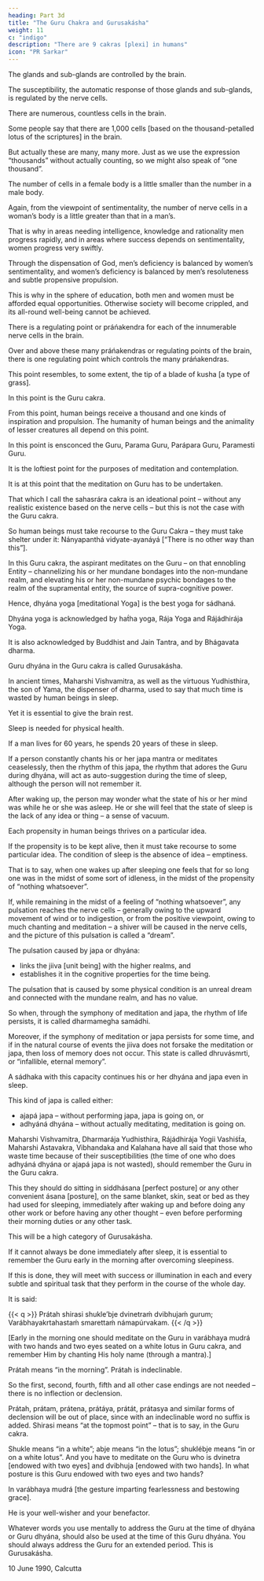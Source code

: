 ```yaml
---
heading: Part 3d
title: "The Guru Chakra and Gurusakásha"
weight: 11
c: "indigo"
description: "There are 9 cakras [plexi] in humans"
icon: "PR Sarkar"
---
```




The glands and sub-glands are controlled by the brain. 

The susceptibility, the automatic response of those glands and sub-glands, is regulated by the nerve cells. 

There are numerous, countless cells in the brain. 

Some people say that there are 1,000 cells [based on the thousand-petalled lotus of the scriptures] in the brain. 

But actually these are many, many more. Just as we use the expression “thousands” without actually counting, so we might also speak of “one thousand”.

The number of cells in a female body is a little smaller than the number in a male body. 

Again, from the viewpoint of sentimentality, the number of nerve cells in a woman’s body is a little greater than that in a man’s. 

That is why in areas needing intelligence, knowledge and rationality men progress rapidly, and in areas where success depends on sentimentality, women progress very swiftly. 

Through the dispensation of God, men’s deficiency is balanced by women’s sentimentality, and women’s deficiency is balanced by men’s resoluteness and subtle propensive propulsion.

This is why in the sphere of education, both men and women must be afforded equal opportunities. Otherwise society will become crippled, and its all-round well-being cannot be achieved.

There is a regulating point or práńakendra for each of the innumerable nerve cells in the brain. 

Over and above these many práńakendras or regulating points of the brain, there is one regulating point which controls the many práńakendras. 

This point resembles, to some extent, the tip of a blade of kusha [a type of grass]. 

In this point is the Guru cakra. 

From this point, human beings receive a thousand and one kinds of inspiration and propulsion. The humanity of human beings and the animality of lesser creatures all depend on this point. 

In this point is ensconced the Guru, Parama Guru, Parápara Guru, Paramesti Guru. 

It is the loftiest point for the purposes of meditation and contemplation. 

It is at this point that the meditation on Guru has to be undertaken. 

That which I call the sahasrára cakra is an ideational point – without any realistic existence based on the nerve cells – but this is not the case with the Guru cakra. 

So human beings must take recourse to the Guru Cakra – they must take shelter under it: Nányapanthá vidyate-ayanáyá [“There is no other way than this”].

In this Guru cakra, the aspirant meditates on the Guru – on that ennobling Entity – channelizing his or her mundane bondages into the non-mundane realm, and elevating his or her non-mundane psychic bondages to the realm of the supramental entity, the source of supra-cognitive power.

Hence, dhyána yoga [meditational Yoga] is the best yoga for sádhaná. 

Dhyána yoga is acknowledged by hat́ha yoga, Rája Yoga and Rájádhirája Yoga.

It is also acknowledged by Buddhist and Jain Tantra, and by Bhágavata dharma. 

Guru dhyána in the Guru cakra is called Gurusakásha.

In ancient times, Maharshi Vishvamitra, as well as the virtuous Yudhisthira, the son of Yama, the dispenser of dharma, used to say that much time is wasted by human beings in sleep. 

Yet it is essential to give the brain rest. 

Sleep is needed for physical health. 

If a man lives for 60 years, he spends 20 years of these in sleep. 

If a person constantly chants his or her japa mantra or meditates ceaselessly, then the rhythm of this japa, the rhythm that adores the Guru during dhyána, will act as auto-suggestion during the time of sleep, although the person will not remember it.

After waking up, the person may wonder what the state of his or her mind was while he or she was asleep. He or she will feel that the state of sleep is the lack of any idea or thing – a sense of vacuum.

Each propensity in human beings thrives on a particular idea. 

If the propensity is to be kept alive, then it must take recourse to some particular idea. The condition of sleep is the absence of idea – emptiness. 

That is to say, when one wakes up after sleeping one feels that for so long one was in the midst of some sort of idleness, in the midst of the propensity of “nothing whatsoever”. 

If, while remaining in the midst of a feeling of “nothing whatsoever”, any pulsation reaches the nerve cells – generally owing to the upward movement of wind or to indigestion, or from the positive viewpoint, owing to much chanting and meditation – a shiver will be caused in the nerve cells, and the picture of this pulsation is called a “dream”.

The pulsation caused by japa or dhyána:
- links the jiiva [unit being] with the higher realms, and
- establishes it in the cognitive properties for the time being.

The pulsation that is caused by some physical condition is an unreal dream and connected with the mundane realm, and has no value. 

So when, through the symphony of meditation and japa, the rhythm of life persists, it is called dharmamegha samádhi. 

Moreover, if the symphony of meditation or japa persists for some time, and if in the natural course of events the jiiva does not forsake the meditation or japa, then loss of memory does not occur. This state is called dhruvásmrti, or “infallible, eternal memory”. 

A sádhaka with this capacity continues his or her dhyána and japa even in sleep. 

This kind of japa is called either:
- ajapá japa – without performing japa, japa is going on, or
- adhyáná dhyána – without actually meditating, meditation is going on.

Maharshi Vishvamitra, Dharmarája Yudhisthira, Rájádhirája Yogii Vashiśt́a, Maharshi Astavakra, Vibhandaka and Kalahana have all said that those who waste time because of their susceptibilities (the time of one who does adhyáná dhyána or ajapá japa is not wasted), should remember the Guru in the Guru cakra.

This they should do sitting in siddhásana [perfect posture] or any other convenient ásana [posture], on the same blanket, skin, seat or bed as they had used for sleeping, immediately after waking up and before doing any other work or before having any other thought – even before performing their morning duties or any other task. 

This will be a high category of Gurusakásha.

If it cannot always be done immediately after sleep, it is essential to remember the Guru early in the morning after overcoming sleepiness.

If this is done, they will meet with success or illumination in each and every subtle and spiritual task that they perform in the course of the whole day. 

It is said:

{{< q >}}
Prátah shirasi shukle’bje dvinetraḿ dvibhujaḿ gurum;
Varábhayakrtahastaḿ smarettaḿ námapúrvakam.
{{< /q >}}

[Early in the morning one should meditate on the Guru in varábhaya mudrá with two hands and two eyes seated on a white lotus in Guru cakra, and remember Him by chanting His holy name (through a mantra).]

Prátah means “in the morning”. Prátah is indeclinable.

So the first, second, fourth, fifth and all other case endings are not needed – there is no inflection or declension. 

Prátah, prátam, prátena, prátáya, prátát, prátasya and similar forms of declension will be out of place, since with an indeclinable word no suffix is added. Shirasi means “at the topmost point” – that is to say, in the Guru cakra. 

Shukle means “in a white”; abje means “in the lotus”; shuklébje means “in or on a white lotus”. And you have to meditate on the Guru who is dvinetra [endowed with two eyes] and dvibhuja [endowed with two hands]. In what posture is this Guru endowed with two eyes and two hands? 

In varábhaya mudrá [the gesture imparting fearlessness and bestowing grace]. 

He is your well-wisher and your benefactor.

Whatever words you use mentally to address the Guru at the time of dhyána or Guru dhyána, should also be used at the time of this Guru dhyána. You should always address the Guru for an extended period. This is Gurusakásha.

10 June 1990, Calcutta

<!-- Footnotes

(1) Guru in the Vedic language is derived gur + un; in later Sanskrit as gu + ru. The contents of this chapter consists of an elaboration on the word Gurusakásha. The author’s discourse on that day entailed linguistic discussion of a number of Sanskrit terms; the discussion of each term became an entry in the author’s linguistic encyclopedia Shabda Cayaniká (“Collection of Words”). –Eds.

(2) Ramprasad. –Eds.
 -->